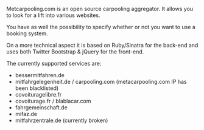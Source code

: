 Metcarpooling.com is an open source carpooling aggregator. It allows you to look for a lift into various websites.

You have as well the possibility to specify whether or not you want to use a booking system.

On a more technical aspect it is based on Ruby/Sinatra for the back-end and uses both Twitter Bootstrap & jQuery for the front-end.

The currently supported services are:

- bessermitfahren.de
- mitfahrgelegenheit.de / carpooling.com (metacarpooling.com IP has been blacklisted)
- covoituragelibre.fr
- covoiturage.fr / blablacar.com
- fahrgemeinschaft.de
- mifaz.de
- mitfahrzentrale.de (currently broken)
